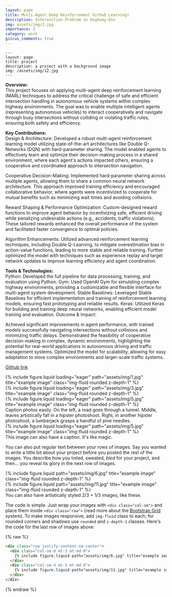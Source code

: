 ```yaml
---
layout: page
title: Multi-Agent Deep Reinforcement Github Learning)
description: Intersection Problem in Highway-Env
img: assets/img/3.jpg
importance: 2
category: work
giscus_comments: true
---
```



    ---
    layout: page
    title: project
    description: a project with a background image
    img: /assets/img/12.jpg
    ---

<b>Overview:</b>
<br>
This project focuses on applying multi-agent deep reinforcement learning (MARL) techniques to address the critical challenge of safe and efficient intersection handling in autonomous vehicle systems within complex highway environments. The goal was to enable multiple intelligent agents (representing autonomous vehicles) to interact cooperatively and navigate through busy intersections without colliding or violating traffic rules, ensuring both safety and efficiency.

<b>Key Contributions:</b>
<br>
Design & Architecture: Developed a robust multi-agent reinforcement learning model utilizing state-of-the-art architectures like Double Q-Networks (DQN) with hard-parameter sharing. The model enabled agents to effectively learn and optimize their decision-making process in a shared environment, where each agent's actions impacted others, ensuring a cooperative and coordinated approach to intersection navigation.

Cooperative Decision-Making: Implemented hard-parameter sharing across multiple agents, allowing them to share a common neural network architecture. This approach improved training efficiency and encouraged collaborative behavior, where agents were incentivized to cooperate for mutual benefits such as minimizing wait times and avoiding collisions.

Reward Shaping & Performance Optimization: Custom-designed reward functions to improve agent behavior by incentivizing safe, efficient driving while penalizing undesirable actions (e.g., accidents, traffic violations). These tailored rewards enhanced the overall performance of the system and facilitated faster convergence to optimal policies.

Algorithm Enhancements: Utilized advanced reinforcement learning techniques, including Double Q-Learning, to mitigate overestimation bias in action-value functions, leading to more stable and reliable training. Further optimized the model with techniques such as experience replay and target network updates to improve learning efficiency and agent coordination.

<b>Tools & Technologies:</b>
<br>
Python: Developed the full pipeline for data processing, training, and evaluation using Python.
Gym: Used OpenAI Gym for simulating complex highway environments, providing a customizable and flexible interface for multi-agent system development.
Stable Baselines: Leveraged Stable Baselines for efficient implementation and training of reinforcement learning models, ensuring fast prototyping and reliable results.
Keras: Utilized Keras for building and training deep neural networks, enabling efficient model training and evaluation.
Outcome & Impact:

Achieved significant improvements in agent performance, with trained models successfully navigating intersections without collisions and minimizing traffic delays.
Demonstrated the feasibility of cooperative decision-making in complex, dynamic environments, highlighting the potential for real-world applications in autonomous driving and traffic management systems.
Optimized the model for scalability, allowing for easy adaptation to more complex environments and larger-scale traffic systems.



<a href="https://github.com/prchigoyal01/RL_PROJECT_HIGHWAY">Github link</a>

<div class="row">
    <div class="col-sm mt-3 mt-md-0">
        {% include figure.liquid loading="eager" path="assets/img/1.jpg" title="example image" class="img-fluid rounded z-depth-1" %}
    </div>
    <div class="col-sm mt-3 mt-md-0">
        {% include figure.liquid loading="eager" path="assets/img/3.jpg" title="example image" class="img-fluid rounded z-depth-1" %}
    </div>
    <div class="col-sm mt-3 mt-md-0">
        {% include figure.liquid loading="eager" path="assets/img/5.jpg" title="example image" class="img-fluid rounded z-depth-1" %}
    </div>
</div>
<div class="caption">
    Caption photos easily. On the left, a road goes through a tunnel. Middle, leaves artistically fall in a hipster photoshoot. Right, in another hipster photoshoot, a lumberjack grasps a handful of pine needles.
</div>
<div class="row">
    <div class="col-sm mt-3 mt-md-0">
        {% include figure.liquid loading="eager" path="assets/img/5.jpg" title="example image" class="img-fluid rounded z-depth-1" %}
    </div>
</div>
<div class="caption">
    This image can also have a caption. It's like magic.
</div>

You can also put regular text between your rows of images.
Say you wanted to write a little bit about your project before you posted the rest of the images.
You describe how you toiled, sweated, _bled_ for your project, and then... you reveal its glory in the next row of images.

<div class="row justify-content-sm-center">
    <div class="col-sm-8 mt-3 mt-md-0">
        {% include figure.liquid path="assets/img/6.jpg" title="example image" class="img-fluid rounded z-depth-1" %}
    </div>
    <div class="col-sm-4 mt-3 mt-md-0">
        {% include figure.liquid path="assets/img/11.jpg" title="example image" class="img-fluid rounded z-depth-1" %}
    </div>
</div>
<div class="caption">
    You can also have artistically styled 2/3 + 1/3 images, like these.
</div>

The code is simple.
Just wrap your images with `<div class="col-sm">` and place them inside `<div class="row">` (read more about the <a href="https://getbootstrap.com/docs/4.4/layout/grid/">Bootstrap Grid</a> system).
To make images responsive, add `img-fluid` class to each; for rounded corners and shadows use `rounded` and `z-depth-1` classes.
Here's the code for the last row of images above:

{% raw %}

```html
<div class="row justify-content-sm-center">
  <div class="col-sm-8 mt-3 mt-md-0">
    {% include figure.liquid path="assets/img/6.jpg" title="example image" class="img-fluid rounded z-depth-1" %}
  </div>
  <div class="col-sm-4 mt-3 mt-md-0">
    {% include figure.liquid path="assets/img/11.jpg" title="example image" class="img-fluid rounded z-depth-1" %}
  </div>
</div>
```

{% endraw %}
